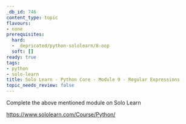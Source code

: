 ```yaml
---
_db_id: 746
content_type: topic
flavours:
- none
prerequisites:
  hard:
  - _depricated/python-sololearn/8-oop
  soft: []
ready: true
tags:
- python
- solo-learn
title: Solo Learn - Python Core - Module 9 - Regular Expressions
topic_needs_review: false
---
```


Complete the above mentioned module on Solo Learn

https://www.sololearn.com/Course/Python/